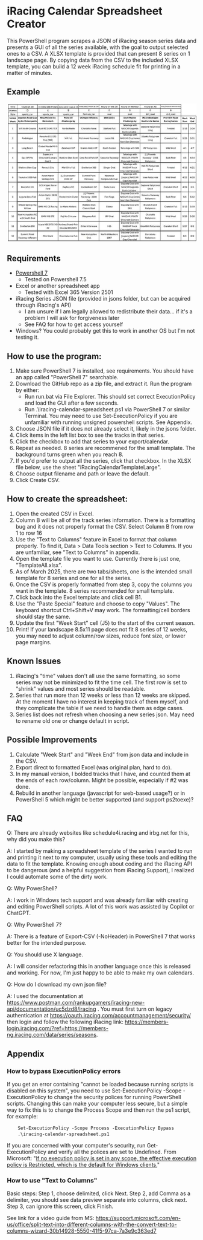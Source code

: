 # iRacing Calendar Spreadsheet Creator

This PowerShell program scrapes a JSON of iRacing season series data and presents a GUI of all the series available, with the goal to output selected ones to a CSV. A XLSX template is provided that can present 8 series on 1 landscape page. By copying data from the CSV to the included XLSX template, you can build a 12 week iRacing schedule fit for printing in a matter of minutes.

## Example

![Screenshot of an example spreadsheet made by the iRacing Calendar Spreadsheet Creator.](/example-image-2025S1.jpg)

## Requirements

- [Powershell 7](https://learn.microsoft.com/en-us/powershell/scripting/install/installing-powershell-on-windows?view=powershell-7.5)
    - Tested on Powershell 7.5
- Excel or another spreadsheet app
    - Tested with Excel 365 Version 2501
- iRacing Series JSON file (provided in jsons folder, but can be acquired through iRacing's API)
    - I am unsure if I am legally allowed to redistribute their data... if it's a problem I will ask for forgiveness later
    - See FAQ for how to get access yourself
- Windows? You could probably get this to work in another OS but I'm not testing it.

## How to use the program:
1. Make sure PowerShell 7 is installed, see requirements. You should have an app called "PowerShell 7" searchable.
2. Download the GitHub repo as a zip file, and extract it. Run the program by either:
    - Run run.bat via File Explorer. This should set correct ExecutionPolicy and load the GUI after a few seconds.
    - Run .\iracing-calendar-spreadsheet.ps1 via PowerShell 7 or similar Terminal. You may need to use Set-ExecutionPolicy if you are unfamiliar with running unsigned powershell scripts. See Appendix.
3. Choose JSON file if it does not already select it, likely in the jsons folder.
4. Click items in the left list box to see the tracks in that series.
5. Click the checkbox to add that series to your export/calendar.
6. Repeat as needed. 8 series are recommened for the small template. The background turns green when you reach 8.
7. If you'd prefer to output all the series, click that checkbox. In the XLSX file below, use the sheet "iRacingCalendarTemplateLarge".
8. Choose output filename and path or leave the default.
9. Click Create CSV.

## How to create the spreadsheet:
1. Open the created CSV in Excel.
2. Column B will be all of the track series information. There is a formatting bug and it does not properly format the CSV. Select Column B from row 1 to row 16
3. Use the "Text to Columns" feature in Excel to format that column properly. To find it, Data > Data Tools section > Text to Columns. If you are unfamiliar, see "Text to Columns" in appendix. 
4. Open the template file you want to use. Currently there is just one, "TemplateAll.xlsx".
5. As of March 2025, there are two tabs/sheets, one is the intended small template for 8 series and one for all the series.
6. Once the CSV is properly formatted from step 3, copy the columns you want in the template. 8 series recommended for small template.
7. Click back into the Excel template and click cell B1.
8. Use the "Paste Special" feature and choose to copy "Values". The keyboard shortcut Ctrl+Shift+V may work. The formatting/cell borders should stay the same.
9. Update the first "Week Start" cell (J5) to the start of the current season.
10. Print! If your landscape 8.5x11 page does not fit 8 series of 12 weeks, you may need to adjust column/row sizes, reduce font size, or lower page margins.

## Known Issues

1. iRacing's "time" values don't all use the same formatting, so some series may not be minimized to fit the time cell. The first row is set to "shrink" values and most series should be readable.
2. Series that run more than 12 weeks or less than 12 weeks are skipped. At the moment I have no interest in keeping track of them myself, and they complicate the table if we need to handle them as edge cases.
3. Series list does not refresh when choosing a new series json. May need to rename old one or change default in script.

## Possible Improvements

1. Calculate "Week Start" and "Week End" from json data and include in the CSV.
2. Export direct to formatted Excel (was original plan, hard to do).
3. In my manual version, I bolded tracks that I have, and counted them at the ends of each row/column. Might be possible, especially if #2 was done.
4. Rebuild in another language (javascript for web-based usage?) or in PowerShell 5 which might be better supported (and support ps2toexe)?

## FAQ

Q: There are already websites like schedule4i.racing and irbg.net for this, why did you make this?

A: I started by making a spreadsheet template of the series I wanted to run and printing it next to my computer, usually using these tools and editing the data to fit the template. Knowing enough about coding and the iRacing API to be dangerous (and a helpful suggestion from iRacing Support), I realized I could automate some of the dirty work.

Q: Why PowerShell?

A: I work in Windows tech support and was already familiar with creating and editing PowerShell scripts. A lot of this work was assisted by Copilot or ChatGPT.

Q: Why PowerShell 7?

A: There is a feature of Export-CSV (-NoHeader) in PowerShell 7 that works better for the intended purpose.

Q: You should use X language.

A: I will consider refactoring this in another language once this is released and working. For now, I'm just happy to be able to make my own calendars.

Q: How do I download my own json file?

A: I used the documentation at https://www.postman.com/rankupgamers/iracing-new-api/documentation/uc5dzd8/iracing . You must first turn on legacy authentication at https://oauth.iracing.com/accountmanagement/security/ then login and follow the following iRacing link: https://members-login.iracing.com/?ref=https://members-ng.iracing.com/data/series/seasons. 

## Appendix

### How to bypass ExecutionPolicy errors

If you get an error containing "cannot be loaded because running scripts is disabled on this system", you need to use Set-ExecutionPolicy -Scope <scope> -ExecutionPolicy <executionpolicy> to change the security polices for running PowerShell scripts. Changing this can make your computer less secure, but a simple way to fix this is to change the Process Scope and then run the ps1 script, for example:

        Set-ExecutionPolicy -Scope Process -ExecutionPolicy Bypass
        .\iracing-calendar-spreadsheet.ps1

If you are concerned with your computer's security, run Get-ExecutionPolicy and verify all the polices are set to Undefined. From Microsoft: "[If no execution policy is set in any scope, the effective execution policy is Restricted, which is the default for Windows clients.](https://learn.microsoft.com/en-us/powershell/module/microsoft.powershell.core/about/about_execution_policies?view=powershell-7.5#managing-the-execution-policy-with-powershell)"

### How to use "Text to Columns"
Basic steps: Step 1, choose delimited, click Next. Step 2, add Comma as a delimiter, you should see data preview separate into columns, click next. Step 3, can ignore this screen, click Finish.

See link for a video guide from MS:
https://support.microsoft.com/en-us/office/split-text-into-different-columns-with-the-convert-text-to-columns-wizard-30b14928-5550-41f5-97ca-7a3e9c363ed7

